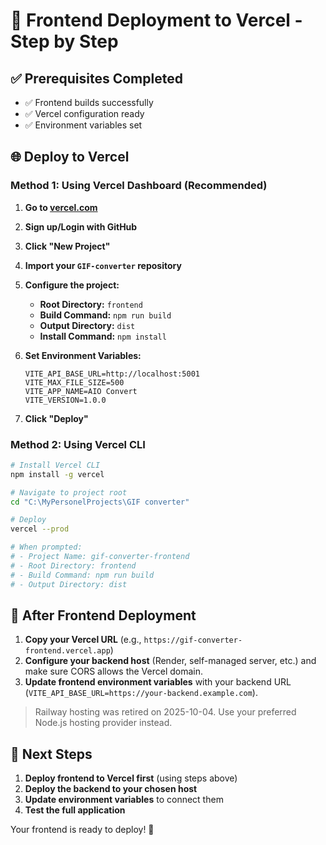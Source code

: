 # 🚀 Frontend Deployment to Vercel - Step by Step

## ✅ Prerequisites Completed
- ✅ Frontend builds successfully
- ✅ Vercel configuration ready
- ✅ Environment variables set

## 🌐 Deploy to Vercel

### Method 1: Using Vercel Dashboard (Recommended)

1. **Go to [vercel.com](https://vercel.com)**
2. **Sign up/Login with GitHub**
3. **Click "New Project"**
4. **Import your `GIF-converter` repository**
5. **Configure the project:**
   - **Root Directory:** `frontend`
   - **Build Command:** `npm run build`
   - **Output Directory:** `dist`
   - **Install Command:** `npm install`

6. **Set Environment Variables:**
   ```
   VITE_API_BASE_URL=http://localhost:5001
   VITE_MAX_FILE_SIZE=500
   VITE_APP_NAME=AIO Convert
   VITE_VERSION=1.0.0
   ```

7. **Click "Deploy"**

### Method 2: Using Vercel CLI

```bash
# Install Vercel CLI
npm install -g vercel

# Navigate to project root
cd "C:\MyPersonelProjects\GIF converter"

# Deploy
vercel --prod

# When prompted:
# - Project Name: gif-converter-frontend
# - Root Directory: frontend
# - Build Command: npm run build
# - Output Directory: dist
```

## 🔧 After Frontend Deployment

1. **Copy your Vercel URL** (e.g., `https://gif-converter-frontend.vercel.app`)
2. **Configure your backend host** (Render, self-managed server, etc.) and make sure CORS allows the Vercel domain.
3. **Update frontend environment variables** with your backend URL (`VITE_API_BASE_URL=https://your-backend.example.com`).

> Railway hosting was retired on 2025-10-04. Use your preferred Node.js hosting provider instead.

## 🎯 Next Steps

1. **Deploy frontend to Vercel first** (using steps above)
2. **Deploy the backend to your chosen host**
3. **Update environment variables** to connect them
4. **Test the full application**

Your frontend is ready to deploy! 🚀